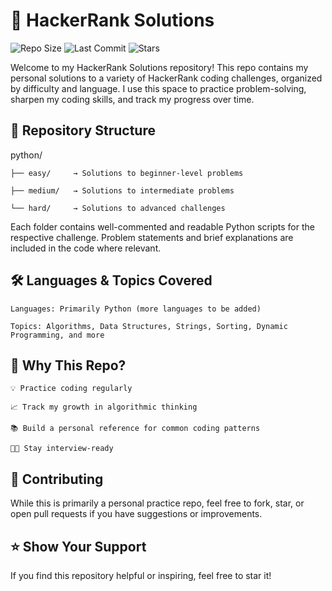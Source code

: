 # 🧠 HackerRank Solutions

![Repo Size](https://img.shields.io/github/repo-size/GaroK01/HackerRank-Solutions)
![Last Commit](https://img.shields.io/github/last-commit/GaroK01/HackerRank-Solutions)
![Stars](https://img.shields.io/github/stars/GaroK01/HackerRank-Solutions?style=social)

Welcome to my HackerRank Solutions repository!
This repo contains my personal solutions to a variety of HackerRank coding challenges, organized by difficulty and language. I use this space to practice problem-solving, sharpen my coding skills, and track my progress over time.

## 📁 Repository Structure
python/

    ├── easy/     → Solutions to beginner-level problems

    ├── medium/   → Solutions to intermediate problems        

    └── hard/     → Solutions to advanced challenges

Each folder contains well-commented and readable Python scripts for the respective challenge. Problem statements and brief explanations are included in the code where relevant.

## 🛠️ Languages & Topics Covered

    Languages: Primarily Python (more languages to be added)

    Topics: Algorithms, Data Structures, Strings, Sorting, Dynamic Programming, and more

## 🚀 Why This Repo?

    💡 Practice coding regularly

    📈 Track my growth in algorithmic thinking

    📚 Build a personal reference for common coding patterns

    👨‍💻 Stay interview-ready

## 🤝 Contributing

While this is primarily a personal practice repo, feel free to fork, star, or open pull requests if you have suggestions or improvements.

## ⭐️ Show Your Support

If you find this repository helpful or inspiring, feel free to star it!
